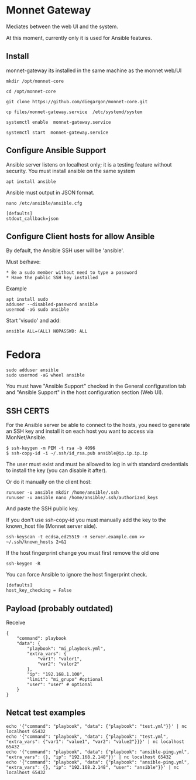 # Monnet Gateway

Mediates between the web UI and the system.

At this moment, currently only it is used for Ansible features.



## Install

monnet-gateway its installed in the same machine as the monnet web/UI

```
mkdir /opt/monnet-core

cd /opt/monnet-core

git clone https://github.com/diegargon/monnet-core.git

cp files/monnet-gateway.service  /etc/systemd/system

systemctl enable  monnet-gateway.service

systemctl start  monnet-gateway.service
```

## Configure Ansible Support

Ansible server listens on localhost only; it is a testing feature without security.
You must install ansible on the same system

```
apt install ansible
```

Ansible must output in JSON format.

```
nano /etc/ansible/ansible.cfg

[defaults]
stdout_callback=json
```

## Configure Client hosts for allow Ansible

By default, the Ansible SSH user will be 'ansible'.

Must be/have:

    * Be a sudo member without need to type a password
    * Have the public SSH key installed

Example

```
apt install sudo
adduser --disabled-password ansible
usermod -aG sudo ansible
```

Start 'visudo' and add:

```
ansible ALL=(ALL) NOPASSWD: ALL
```

# Fedora

```
sudo adduser ansible
sudo usermod -aG wheel ansible
```

You must have "Ansible Support" checked in the General configuration tab and "Ansible Support" in the host configuration section (Web UI).

## SSH CERTS

For the Ansible server be able to connect to the hosts, you need to generate an SSH key and install it on each host you want to access via MonNet/Ansible.

```
$ ssh-keygen -m PEM -t rsa -b 4096
$ ssh-copy-id -i ~/.ssh/id_rsa.pub ansible@ip.ip.ip.ip
```

The user must exist and must be allowed to log in with standard credentials to install the key (you can disable it after).

Or do it manually on the client host:

```
runuser -u ansible mkdir /home/ansible/.ssh
runuser -u ansible nano /home/ansible/.ssh/authorized_keys
```

And paste the SSH public key.

If you don't use ssh-copy-id you must manually add the key to the known_host file (Monnet server side).

```
ssh-keyscan -t ecdsa,ed25519 -H server.example.com >> ~/.ssh/known_hosts 2>&1
```

If the host fingerprint change you must first remove the old one

```
ssh-keygen -R
```

You can force Ansible to ignore the host fingerprint check.

```
[defaults]
host_key_checking = False
```


## Payload (probably outdated)

Receive

```
{
    "command": playbook
    "data": {
        "playbook": "mi_playbook.yml",
        "extra_vars": {
            "var1": "valor1",
            "var2": "valor2"
        },
        "ip": "192.168.1.100",
        "limit": "mi_grupo" #optional
        "user": "user" # optional
    }
}
```

## Netcat test examples

```
echo '{"command": "playbook", "data": {"playbook": "test.yml"}}' | nc localhost 65432
echo '{"command": "playbook", "data": {"playbook": "test.yml", "extra_vars": {"var1": "value1", "var2": "value2"}}}' | nc localhost 65432
echo '{"command": "playbook", "data": {"playbook": "ansible-ping.yml", "extra_vars": {}, "ip": "192.168.2.148"}}' | nc localhost 65432
echo '{"command": "playbook", "data": {"playbook": "ansible-ping.yml", "extra_vars": {}, "ip": "192.168.2.148", "user": "ansible"}}' | nc localhost 65432
```